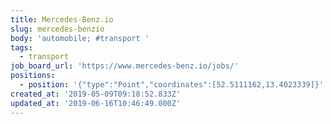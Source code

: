 ```yaml
---
title: Mercedes-Benz.io
slug: mercedes-benzio
body: 'automobile; #transport '
tags:
  - transport
job_board_url: 'https://www.mercedes-benz.io/jobs/'
positions:
  - position: '{"type":"Point","coordinates":[52.5111162,13.4023339]}'
created_at: '2019-05-09T09:18:52.833Z'
updated_at: '2019-06-16T10:46:49.000Z'
---
```


